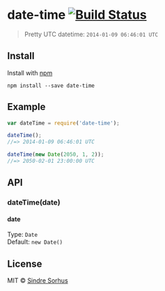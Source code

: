 # date-time [![Build Status](https://travis-ci.org/sindresorhus/date-time.png?branch=master)](http://travis-ci.org/sindresorhus/date-time)

> Pretty UTC datetime: `2014-01-09 06:46:01 UTC`


## Install

Install with [npm](https://npmjs.org/package/date-time)

```
npm install --save date-time
```


## Example

```js
var dateTime = require('date-time');

dateTime();
//=> 2014-01-09 06:46:01 UTC

dateTime(new Date(2050, 1, 2));
//=> 2050-02-01 23:00:00 UTC
```

## API

### dateTime(date)

#### date

Type: `Date`  
Default: `new Date()`


## License

MIT © [Sindre Sorhus](http://sindresorhus.com)
